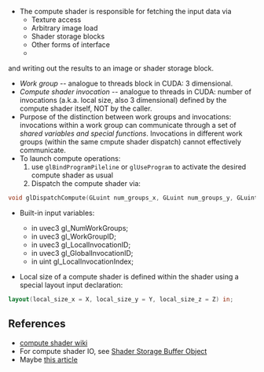 - The compute shader is responsible for fetching the input data via
  - Texture access
  - Arbitrary image load
  - Shader storage blocks
  - Other forms of interface
  -
and writing out the results to an image or shader storage block.

- *Work group* -- analogue to threads block in CUDA: 3 dimensional.
- *Compute shader invocation* -- analogue to threads in CUDA: number of invocations (a.k.a. local size, also 3 dimensional) defined by the compute shader itself, NOT by the caller.
- Purpose of the distinction between work groups and invocations: invocations within a work group can communicate through a set of *shared variables and special functions*. Invocations in different work groups (within the same cmpute shader dispatch) cannot effectively communicate.
- To launch compute operations:
  1. use `glBindProgramPileline` or `glUseProgram` to activate the desired compute shader as usual
  2. Dispatch the compute shader via:
```c
void glDispatchCompute(GLuint num_groups_x, GLuint num_groups_y, GLuint num_groups_z)
```

- Built-in input variables:
  - in uvec3 gl_NumWorkGroups;
  - in uvec3 gl_WorkGroupID;
  - in uvec3 gl_LocalInvocationID;
  - in uvec3 gl_GlobalInvocationID;
  - in uint  gl_LocalInvocationIndex;

- Local size of a compute shader is defined within the shader using a special layout input declaration:
```GLSL
layout(local_size_x = X, local_size_y = Y, local_size_z = Z) in;
```


## References
- [compute shader wiki](https://www.khronos.org/opengl/wiki/Compute_Shader)
- For compute shader IO, see [Shader Storage Buffer Object](https://www.khronos.org/opengl/wiki/Shader_Storage_Buffer_Object)
- Maybe [this article](http://antongerdelan.net/opengl/compute.html)
